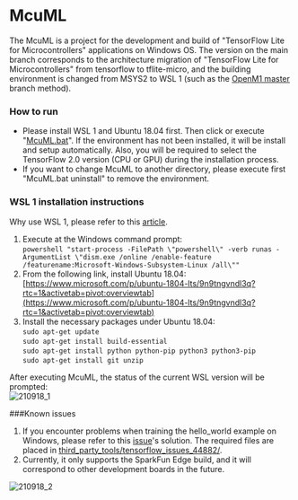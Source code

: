 # McuML  
The McuML is a project for the development and build of "TensorFlow Lite for Microcontrollers" applications on Windows OS. The version on the main branch corresponds to the architecture migration of "TensorFlow Lite for Microcontrollers" from tensorflow to tflite-micro, and the building environment is changed from MSYS2 to WSL 1 (such as the [OpenM1 master](https://github.com/on-device-ai/OpenM1) branch method).  
  
### How to run  
* Please install WSL 1 and Ubuntu 18.04 first. Then click or execute "[McuML.bat](https://github.com/on-device-ai/McuML/blob/main/McuML.bat)". If the environment has not been installed, it will be install and setup automatically. Also, you will be required to select the TensorFlow 2.0 version (CPU or GPU) during the installation process.  
* If you want to change McuML to another directory, please execute first "McuML.bat uninstall" to remove the environment.  
  
### WSL 1 installation instructions
Why use WSL 1, please refer to this [article](https://docs.microsoft.com/windows/wsl/compare-versions).  
  
1. Execute at the Windows command prompt:  
   `powershell "start-process -FilePath \"powershell\" -verb runas -ArgumentList \"dism.exe /online /enable-feature /featurename:Microsoft-Windows-Subsystem-Linux /all\""`
2. From the following link, install Ubuntu 18.04:  
   [https://www.microsoft.com/p/ubuntu-1804-lts/9n9tngvndl3q?rtc=1&activetab=pivot:overviewtab](https://www.microsoft.com/p/ubuntu-1804-lts/9n9tngvndl3q?rtc=1&activetab=pivot:overviewtab)  
3. Install the necessary packages under Ubuntu 18.04:  
   `sudo apt-get update`  
   `sudo apt-get install build-essential`  
   `sudo apt-get install python python-pip python3 python3-pip`  
   `sudo apt-get install git unzip`
    
After executing McuML, the status of the current WSL version will be prompted:  
![210918_1](https://user-images.githubusercontent.com/44540872/133890784-dc491ed0-309c-472b-833b-f9e7f54248c9.png)  
  
###Known issues  

1. If you encounter problems when training the hello_world example on Windows, please refer to this [issue](https://github.com/tensorflow/tensorflow/issues/44882)'s solution. The required files are placed in [third\_party\_tools/tensorflow\_issues\_44882/](https://github.com/on-device-ai/McuML/tree/main/third_party_tools/tensorflow_issues_44882).  
2. Currently, it only supports the SparkFun Edge build, and it will correspond to other development boards in the future.  
  
![210918_2](https://user-images.githubusercontent.com/44540872/133890889-99731668-c543-4657-8a88-4f316515c9ae.png)




  

